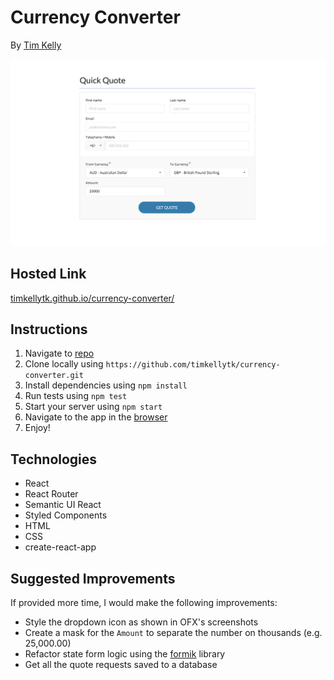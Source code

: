 # Currency Converter

By [Tim Kelly](https://timkelly.dev/)

[![Currency Converter preview](./readme-preview.png)](https://timkellytk.github.io/currency-converter/)

## Hosted Link

[timkellytk.github.io/currency-converter/](https://timkellytk.github.io/currency-converter/)

## Instructions

1. Navigate to [repo](https://github.com/timkellytk/currency-converter)
2. Clone locally using `https://github.com/timkellytk/currency-converter.git`
3. Install dependencies using `npm install`
4. Run tests using `npm test`
5. Start your server using `npm start`
6. Navigate to the app in the [browser](http://localhost:3000)
7. Enjoy!

## Technologies

- React
- React Router
- Semantic UI React
- Styled Components
- HTML
- CSS
- create-react-app

## Suggested Improvements

If provided more time, I would make the following improvements:

- Style the dropdown icon as shown in OFX's screenshots
- Create a mask for the `Amount` to separate the number on thousands (e.g. 25,000.00)
- Refactor state form logic using the [formik](https://formik.org/) library
- Get all the quote requests saved to a database
